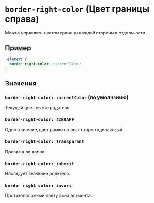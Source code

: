 # `border-right-color` (Цвет границы справа)

Можно управлять цветом границы каждой стороны в отдельности.

## Пример

```css
.element {
  border-right-color: currentColor;
}
```

## Значения

### `border-right-color: currentColor` (по умолчанию)

Текущий цвет текста родителя.

### `border-right-color: #2E9AFF`

Одно значение, цвет рамки со всех сторон одинаковый.

### `border-right-color: transparent`

Прозрачная рамка.

### `border-right-color: inherit`

Наследует значение родителя.

### `border-right-color: invert`

Противоположный цвету фона элемента.

